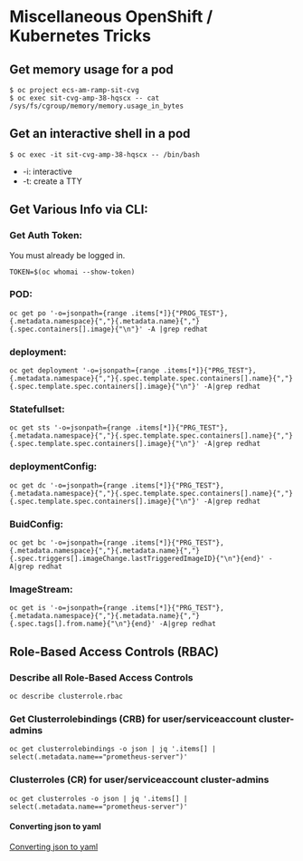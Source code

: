 #      Miscellaneous OpenShift / Kubernetes Tricks

## Get memory usage for a pod
```
$ oc project ecs-am-ramp-sit-cvg
$ oc exec sit-cvg-amp-38-hqscx -- cat /sys/fs/cgroup/memory/memory.usage_in_bytes
```

## Get an interactive shell in a pod
```
$ oc exec -it sit-cvg-amp-38-hqscx -- /bin/bash
```

* -i: interactive
* -t: create a TTY

## Get Various Info via CLI:

### Get Auth Token:
You must already be logged in.
```
TOKEN=$(oc whomai --show-token)
```

### POD:
```
oc get po '-o=jsonpath={range .items[*]}{"PROG_TEST"},{.metadata.namespace}{","}{.metadata.name}{","}{.spec.containers[].image}{"\n"}' -A |grep redhat
```

### deployment:
```
oc get deployment '-o=jsonpath={range .items[*]}{"PRG_TEST"},{.metadata.namespace}{","}{.spec.template.spec.containers[].name}{","}{.spec.template.spec.containers[].image}{"\n"}' -A|grep redhat
```

### Statefullset:
```
oc get sts '-o=jsonpath={range .items[*]}{"PRG_TEST"},{.metadata.namespace}{","}{.spec.template.spec.containers[].name}{","}{.spec.template.spec.containers[].image}{"\n"}' -A|grep redhat
```

### deploymentConfig:
```
oc get dc '-o=jsonpath={range .items[*]}{"PRG_TEST"},{.metadata.namespace}{","}{.spec.template.spec.containers[].name}{","}{.spec.template.spec.containers[].image}{"\n"}' -A|grep redhat
```

### BuidConfig:
```
oc get bc '-o=jsonpath={range .items[*]}{"PRG_TEST"},{.metadata.namespace}{","}{.metadata.name}{","}{.spec.triggers[].imageChange.lastTriggeredImageID}{"\n"}{end}' -A|grep redhat
```

### ImageStream:
```
oc get is '-o=jsonpath={range .items[*]}{"PRG_TEST"},{.metadata.namespace}{","}{.metadata.name}{","}{.spec.tags[].from.name}{"\n"}{end}' -A|grep redhat
```

##     Role-Based Access Controls (RBAC)

###     Describe all Role-Based Access Controls
` oc describe clusterrole.rbac `

###     Get Clusterrolebindings (CRB) for user/serviceaccount cluster-admins
` oc get clusterrolebindings -o json | jq '.items[] | select(.metadata.name=="prometheus-server")' `

###     Clusterroles (CR) for user/serviceaccount cluster-admins
` oc get clusterroles -o json | jq '.items[] | select(.metadata.name=="prometheus-server")' `

#### Converting json to yaml

[Converting json to yaml](./JSON.md)

[//]: # ( vim: set ai noet nu sts=4 sw=4 ts=4 tw=78 filetype=markdown :)
